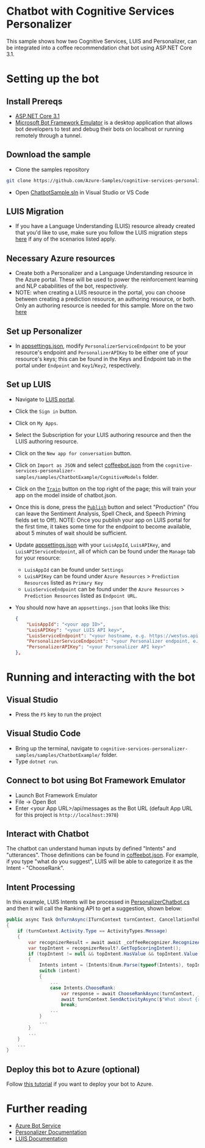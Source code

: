 ﻿# Chatbot with Cognitive Services Personalizer

This sample shows how two Cognitive Services, LUIS and Personalizer, can be integrated into a coffee recommendation chat bot using ASP.NET Core 3.1.

# Setting up the bot

## Install Prereqs
- [ASP.NET Core 3.1](https://dotnet.microsoft.com/download/dotnet-core/3.1)
- [Microsoft Bot Framework Emulator](https://aka.ms/botframeworkemulator) is a desktop application that allows bot developers to test and debug their bots on localhost or running remotely through a tunnel.

## Download the sample
- Clone the samples repository
```bash
git clone https://github.com/Azure-Samples/cognitive-services-personalizer-samples.git
```
- Open [ChatbotSample.sln](./ChatbotExample.sln) in Visual Studio or VS Code

## LUIS Migration
- If you have a Language Understanding (LUIS) resource already created that you'd like to use, make sure you follow the LUIS migration steps [here](https://docs.microsoft.com/en-gb/azure/cognitive-services/luis/migration) if any of the scenarios listed apply.

## Necessary Azure resources
- Create both a Personalizer and a Language Understanding resource in the Azure portal. These will be used to power the reinforcement learning and NLP cababilities of the bot, respectively.
- NOTE: when creating a LUIS resource in the portal, you can choose between creating a prediction resource, an authoring resource, or both. Only an authoring resource is needed for this sample. More on the two [here](https://docs.microsoft.com/en-us/azure/cognitive-services/luis/luis-concept-keys#azure-resources-for-luis)

## Set up Personalizer
- In [appsettings.json](./appsettings.json), modify `PersonalizerServiceEndpoint` to be your resource's endpoint and `PersonalizerAPIKey` to be either one of your resource's keys; this can be found in the Keys and Endpoint tab in the portal under `Endpoint` and `Key1`/`Key2`, respectively.

## Set up LUIS
- Navigate to [LUIS portal](https://www.luis.ai).
- Click the `Sign in` button.
- Click on `My Apps`.
- Select the Subscription for your LUIS authoring resource and then the LUIS authoring resource.
- Click on the `New app for conversation` button.
- Click on `Import as JSON` and select [coffeebot.json](./CognitiveModels/coffeebot.json) from the `cognitive-services-personalizer-samples/samples/ChatbotExample/CognitiveModels` folder.

- Click on the [`Train`](https://docs.microsoft.com/en-us/azure/cognitive-services/luis/luis-how-to-train) button on the top right of the page; this will train your app on the model inside of chatbot.json.

- Once this is done, press the [`Publish`](https://docs.microsoft.com/en-us/azure/cognitive-services/luis/luis-how-to-publish-app) button and select "Production" (You can leave the Sentiment Analysis, Spell Check, and Speech Priming fields set to Off). NOTE: Once you publish your app on LUIS portal for the first time, it takes some time for the endpoint to become available, about 5 minutes of wait should be sufficient.

- Update [appsettings.json](./appsettings.json) with your `LuisAppId`, `LuisAPIKey`, and `LuisAPIServiceEndpoint`, all of which can be found under the `Manage` tab for your resource:
    - `LuisAppId` can be found under `Settings`
    - `LuisAPIKey` can be found under `Azure Resources` > `Prediction Resources` listed as `Primary Key`
    - `LuisServiceEndpoint` can be found under the `Azure Resources` > `Prediction Resources` listed as `Endpoint URL`.  
- You should now have an `appsettings.json` that looks like this:
    ```json
    {
        "LuisAppId": "<your app ID>",
        "LuisAPIKey": "<your LUIS API key>",
        "LuisServiceEndpoint": "<your hostname, e.g. https://westus.api.cognitive.microsoft.com>",
        "PersonalizerServiceEndpoint": "<your Personalizer endpoint, e.g. https://myPersonalizerResource.cognitiveservices.azure.com/",
        "PersonalizerAPIKey": "<your Personalizer API key>"
    },
    ```

# Running and interacting with the bot

## Visual Studio
- Press the `F5` key to run the project

## Visual Studio Code
- Bring up the terminal, navigate to `cognitive-services-personalizer-samples/samples/ChatbotExample/` folder.
- Type `dotnet run`.

## Connect to bot using Bot Framework Emulator
- Launch Bot Framework Emulator
- File -> Open Bot
- Enter \<your App URL\>/api/messages as the Bot URL (default App URL for this project is `http://localhost:3978`)

## Interact with Chatbot

The chatbot can understand human inputs by defined "Intents" and "utterances". Those definitions can be found in [coffeebot.json](./CognitiveModels/coffeebot.json).
For example, if you type "what do you suggest", LUIS will be able to categorize it as the Intent - "ChooseRank".

## Intent Processing

In this example, LUIS Intents will be processed in [PersonalizerChatbot.cs](./Bots/PersonalizerChatbot.cs) and then it will call the Ranking API to get a suggestion, shown below:

``` C#
public async Task OnTurnAsync(ITurnContext turnContext, CancellationToken cancellationToken = default(CancellationToken))
{
    if (turnContext.Activity.Type == ActivityTypes.Message)
    {
        var recognizerResult = await await _coffeeRecognizer.RecognizeAsync(turnContext, cancellationToken);
        var topIntent = recognizerResult?.GetTopScoringIntent();
        if (topIntent != null && topIntent.HasValue && topIntent.Value.intent != "None")
        {
            Intents intent = (Intents)Enum.Parse(typeof(Intents), topIntent.Value.intent);
            switch (intent)
            {
                ...
                case Intents.ChooseRank:
                    var response = await ChooseRankAsync(turnContext, _rlFeaturesManager.GenerateEventId());
                    await turnContext.SendActivityAsync($"What about {response.RewardActionId}");
                    break;
                ...
            }
            ...
        }
        ...
    }
    ...
}
```

## Deploy this bot to Azure (optional)
Follow [this tutorial](https://aka.ms/azuredeployment) if you want to deploy your bot to Azure.

# Further reading
- [Azure Bot Service](https://docs.microsoft.com/en-us/azure/bot-service/bot-service-overview-introduction?view=azure-bot-service-4.0)
- [Personalizer Documentation](https://docs.microsoft.com/en-us/azure/cognitive-services/personalizer/)
- [LUIS Documentation](https://docs.microsoft.com/en-us/azure/cognitive-services/LUIS/)
